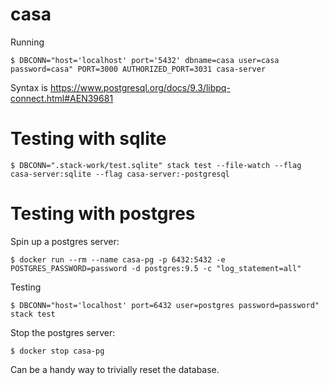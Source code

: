 # casa

Running

    $ DBCONN="host='localhost' port='5432' dbname=casa user=casa password=casa" PORT=3000 AUTHORIZED_PORT=3031 casa-server

Syntax is https://www.postgresql.org/docs/9.3/libpq-connect.html#AEN39681

# Testing with sqlite

    $ DBCONN=".stack-work/test.sqlite" stack test --file-watch --flag casa-server:sqlite --flag casa-server:-postgresql

# Testing with postgres

Spin up a postgres server:

    $ docker run --rm --name casa-pg -p 6432:5432 -e POSTGRES_PASSWORD=password -d postgres:9.5 -c "log_statement=all"

Testing

    $ DBCONN="host='localhost' port=6432 user=postgres password=password" stack test

Stop the postgres server:

    $ docker stop casa-pg

Can be a handy way to trivially reset the database.
